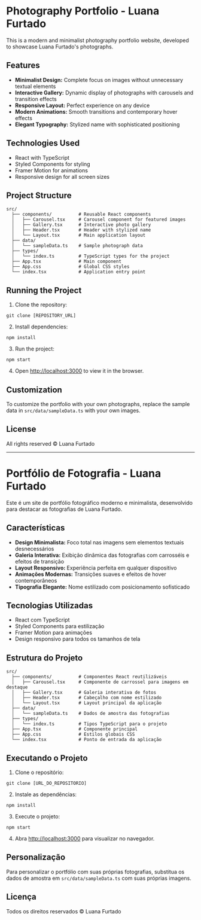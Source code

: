 # Photography Portfolio - Luana Furtado

This is a modern and minimalist photography portfolio website, developed to showcase Luana Furtado's photographs.

## Features

- **Minimalist Design:** Complete focus on images without unnecessary textual elements
- **Interactive Gallery:** Dynamic display of photographs with carousels and transition effects
- **Responsive Layout:** Perfect experience on any device
- **Modern Animations:** Smooth transitions and contemporary hover effects
- **Elegant Typography:** Stylized name with sophisticated positioning

## Technologies Used

- React with TypeScript
- Styled Components for styling
- Framer Motion for animations
- Responsive design for all screen sizes

## Project Structure

```
src/
  ├── components/          # Reusable React components
  │   ├── Carousel.tsx     # Carousel component for featured images
  │   ├── Gallery.tsx      # Interactive photo gallery
  │   ├── Header.tsx       # Header with stylized name
  │   └── Layout.tsx       # Main application layout
  ├── data/
  │   └── sampleData.ts    # Sample photograph data
  ├── types/
  │   └── index.ts         # TypeScript types for the project
  ├── App.tsx              # Main component
  ├── App.css              # Global CSS styles
  └── index.tsx            # Application entry point
```

## Running the Project

1. Clone the repository:
```
git clone [REPOSITORY_URL]
```

2. Install dependencies:
```
npm install
```

3. Run the project:
```
npm start
```

4. Open [http://localhost:3000](http://localhost:3000) to view it in the browser.

## Customization

To customize the portfolio with your own photographs, replace the sample data in `src/data/sampleData.ts` with your own images.

## License

All rights reserved © Luana Furtado

---

# Portfólio de Fotografia - Luana Furtado

Este é um site de portfólio fotográfico moderno e minimalista, desenvolvido para destacar as fotografias de Luana Furtado.

## Características

- **Design Minimalista:** Foco total nas imagens sem elementos textuais desnecessários
- **Galeria Interativa:** Exibição dinâmica das fotografias com carrosséis e efeitos de transição
- **Layout Responsivo:** Experiência perfeita em qualquer dispositivo
- **Animações Modernas:** Transições suaves e efeitos de hover contemporâneos
- **Tipografia Elegante:** Nome estilizado com posicionamento sofisticado

## Tecnologias Utilizadas

- React com TypeScript
- Styled Components para estilização
- Framer Motion para animações
- Design responsivo para todos os tamanhos de tela

## Estrutura do Projeto

```
src/
  ├── components/          # Componentes React reutilizáveis
  │   ├── Carousel.tsx     # Componente de carrossel para imagens em destaque
  │   ├── Gallery.tsx      # Galeria interativa de fotos
  │   ├── Header.tsx       # Cabeçalho com nome estilizado
  │   └── Layout.tsx       # Layout principal da aplicação
  ├── data/
  │   └── sampleData.ts    # Dados de amostra das fotografias
  ├── types/
  │   └── index.ts         # Tipos TypeScript para o projeto
  ├── App.tsx              # Componente principal
  ├── App.css              # Estilos globais CSS
  └── index.tsx            # Ponto de entrada da aplicação
```

## Executando o Projeto

1. Clone o repositório:
```
git clone [URL_DO_REPOSITORIO]
```

2. Instale as dependências:
```
npm install
```

3. Execute o projeto:
```
npm start
```

4. Abra [http://localhost:3000](http://localhost:3000) para visualizar no navegador.

## Personalização

Para personalizar o portfólio com suas próprias fotografias, substitua os dados de amostra em `src/data/sampleData.ts` com suas próprias imagens.

## Licença

Todos os direitos reservados © Luana Furtado

